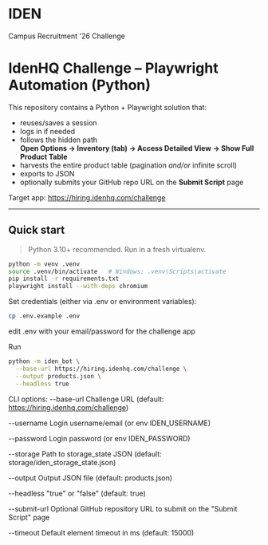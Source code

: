 # IDEN
Campus Recruitment '26 Challenge 

# IdenHQ Challenge – Playwright Automation (Python)

This repository contains a Python + Playwright solution that:

- reuses/saves a session
- logs in if needed
- follows the hidden path  
  **Open Options → Inventory (tab) → Access Detailed View → Show Full Product Table**
- harvests the entire product table (pagination *and/or* infinite scroll)
- exports to JSON
- optionally submits your GitHub repo URL on the **Submit Script** page

Target app: https://hiring.idenhq.com/challenge

---

## Quick start

> Python 3.10+ recommended. Run in a fresh virtualenv.

```bash
python -m venv .venv
source .venv/bin/activate   # Windows: .venv\Scripts\activate
pip install -r requirements.txt
playwright install --with-deps chromium
```

Set credentials (either via .env or environment variables):
```bash
cp .env.example .env
```
edit .env with your email/password for the challenge app

Run
```bash
python -m iden_bot \
  --base-url https://hiring.idenhq.com/challenge \
  --output products.json \
  --headless true
```

CLI options:
--base-url     Challenge URL (default: https://hiring.idenhq.com/challenge)

--username     Login username/email (or env IDEN_USERNAME)

--password     Login password (or env IDEN_PASSWORD)

--storage      Path to storage_state JSON (default: storage/iden_storage_state.json)

--output       Output JSON file (default: products.json)

--headless     "true" or "false" (default: true)

--submit-url   Optional GitHub repository URL to submit on the "Submit Script" page

--timeout      Default element timeout in ms (default: 15000)





